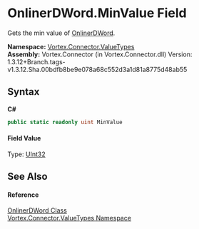 # OnlinerDWord.MinValue Field
 

Gets the min value of <a href="T_Vortex_Connector_ValueTypes_OnlinerDWord.md">OnlinerDWord</a>.

**Namespace:**&nbsp;<a href="N_Vortex_Connector_ValueTypes.md">Vortex.Connector.ValueTypes</a><br />**Assembly:**&nbsp;Vortex.Connector (in Vortex.Connector.dll) Version: 1.3.12+Branch.tags-v1.3.12.Sha.00bdfb8be9e078a68c552d3a1d81a8775d48ab55

## Syntax

**C#**<br />
``` C#
public static readonly uint MinValue
```


#### Field Value
Type: <a href="https://docs.microsoft.com/dotnet/api/system.uint32" target="_blank">UInt32</a>

## See Also


#### Reference
<a href="T_Vortex_Connector_ValueTypes_OnlinerDWord.md">OnlinerDWord Class</a><br /><a href="N_Vortex_Connector_ValueTypes.md">Vortex.Connector.ValueTypes Namespace</a><br />